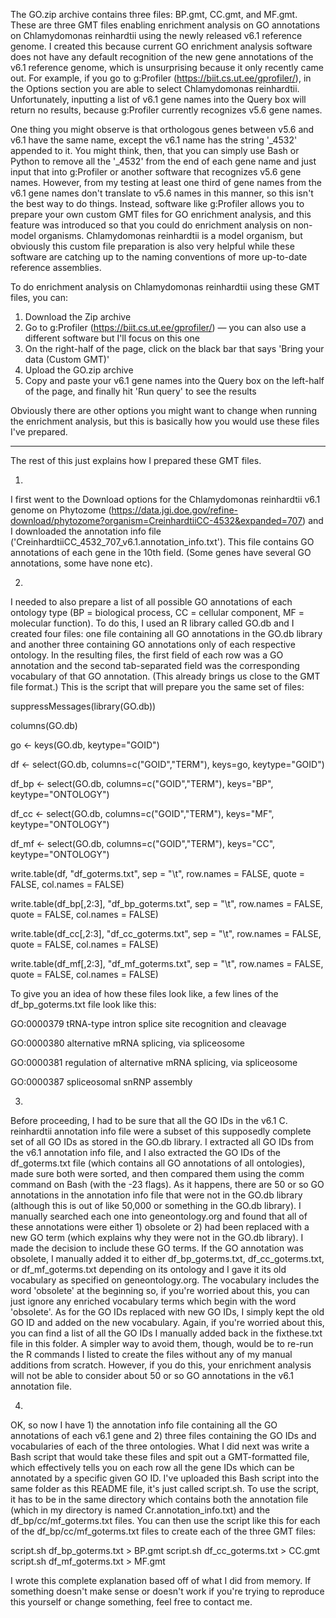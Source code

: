 The GO.zip archive contains three files: BP.gmt, CC.gmt, and MF.gmt. These are three GMT files enabling enrichment analysis on GO annotations on Chlamydomonas reinhardtii using the newly released v6.1 reference genome. I created this because current GO enrichment analysis software does not have any default recognition of the new gene annotations of the v6.1 reference genome, which is unsurprising because it only recently came out. For example, if you go to g:Profiler (https://biit.cs.ut.ee/gprofiler/), in the Options section you are able to select Chlamydomonas reinhardtii. Unfortunately, inputting a list of v6.1 gene names into the Query box will return no results, because g:Profiler currently recognizes v5.6 gene names.

One thing you might observe is that orthologous genes between v5.6 and v6.1 have the same name, except the v6.1 name has the string '_4532' appended to it. You might think, then, that you can simply use Bash or Python to remove all the '_4532' from the end of each gene name and just input that into g:Profiler or another software that recognizes v5.6 gene names. However, from my testing at least one third of gene names from the v6.1 gene names don't translate to v5.6 names in this manner, so this isn't the best way to do things. Instead, software like g:Profiler allows you to prepare your own custom GMT files for GO enrichment analysis, and this feature was introduced so that you could do enrichment analysis on non-model organisms. Chlamydomonas reinhardtii is a model organism, but obviously this custom file preparation is also very helpful while these software are catching up to the naming conventions of more up-to-date reference assemblies.

To do enrichment analysis on Chlamydomonas reinhardtii using these GMT files, you can:
1. Download the Zip archive
2. Go to g:Profiler (https://biit.cs.ut.ee/gprofiler/) — you can also use a different software but I'll focus on this one
3. On the right-half of the page, click on the black bar that says 'Bring your data (Custom GMT)'
4. Upload the GO.zip archive
5. Copy and paste your v6.1 gene names into the Query box on the left-half of the page, and finally hit 'Run query' to see the results

Obviously there are other options you might want to change when running the enrichment analysis, but this is basically how you would use these files I've prepared.


______________________________

The rest of this just explains how I prepared these GMT files. 

1) 

I first went to the Download options for the Chlamydomonas reinhardtii v6.1 genome on Phytozome (https://data.jgi.doe.gov/refine-download/phytozome?organism=CreinhardtiiCC-4532&expanded=707) and I downloaded the annotation info file ('CreinhardtiiCC_4532_707_v6.1.annotation_info.txt'). This file contains GO annotations of each gene in the 10th field. (Some genes have several GO annotations, some have none etc).

2)

I needed to also prepare a list of all possible GO annotations of each ontology type (BP = biological process, CC = cellular component, MF = molecular function). To do this, I used an R library called GO.db and I created four files: one file containing all GO annotations in the GO.db library and another three containing GO annotations only of each respective ontology. In the resulting files, the first field of each row was a GO annotation and the second tab-separated field was the corresponding vocabulary of that GO annotation. (This already brings us close to the GMT file format.) This is the script that will prepare you the same set of files:

suppressMessages(library(GO.db))

columns(GO.db)

go <- keys(GO.db, keytype="GOID")

df <- select(GO.db, columns=c("GOID","TERM"), keys=go, keytype="GOID")

df_bp <- select(GO.db, columns=c("GOID","TERM"), keys="BP", keytype="ONTOLOGY")

df_cc <- select(GO.db, columns=c("GOID","TERM"), keys="MF", keytype="ONTOLOGY")

df_mf <- select(GO.db, columns=c("GOID","TERM"), keys="CC", keytype="ONTOLOGY")

write.table(df, "df_goterms.txt", sep = "\t", row.names = FALSE, quote = FALSE, col.names = FALSE)

write.table(df_bp[,2:3], "df_bp_goterms.txt", sep = "\t", row.names = FALSE, quote = FALSE, col.names = FALSE)

write.table(df_cc[,2:3], "df_cc_goterms.txt", sep = "\t", row.names = FALSE, quote = FALSE, col.names = FALSE)

write.table(df_mf[,2:3], "df_mf_goterms.txt", sep = "\t", row.names = FALSE, quote = FALSE, col.names = FALSE)




To give you an idea of how these files look like, a few lines of the df_bp_goterms.txt file look like this:

GO:0000379	tRNA-type intron splice site recognition and cleavage

GO:0000380	alternative mRNA splicing, via spliceosome

GO:0000381	regulation of alternative mRNA splicing, via spliceosome

GO:0000387	spliceosomal snRNP assembly

3) 

Before proceeding, I had to be sure that all the GO IDs in the v6.1 C. reinhardtii annotation info file were a subset of this supposedly complete set of all GO IDs as stored in the GO.db library. I extracted all GO IDs from the v6.1 annotation info file, and I also extracted the GO IDs of the df_goterms.txt file (which contains all GO annotations of all ontologies), made sure both were sorted, and then compared them using the comm command on Bash (with the -23 flags). As it happens, there are 50 or so GO annotations in the annotation info file that were not in the GO.db library (although this is out of like 50,000 or something in the GO.db library). I manually searched each one into geneontology.org and found that all of these annotations were either 1) obsolete or 2) had been replaced with a new GO term (which explains why they were not in the GO.db library). I made the decision to include these GO terms. If the GO annotation was obsolete, I manually added it to either df_bp_goterms.txt, df_cc_goterms.txt, or df_mf_goterms.txt depending on its ontology and I gave it its old vocabulary as specified on geneontology.org. The vocabulary includes the word 'obsolete' at the beginning so, if you're worried about this, you can just ignore any enriched vocabulary terms which begin with the word 'obsolete'. As for the GO IDs replaced with new GO IDs, I simply kept the old GO ID and added on the new vocabulary. Again, if you're worried about this, you can find a list of all the GO IDs I manually added back in the fixthese.txt file in this folder. A simpler way to avoid them, though, would be to re-run the R commands I listed to create the files without any of my manual additions from scratch. However, if you do this, your enrichment analysis will not be able to consider about 50 or so GO annotations in the v6.1 annotation file.




4) 

OK, so now I have 1) the annotation info file containing all the GO annotations of each v6.1 gene and 2) three files containing the GO IDs and vocabularies of each of the three ontologies. What I did next was write a Bash script that would take these files and spit out a GMT-formatted file, which effectively tells you on each row all the gene IDs which can be annotated by a specific given GO ID. I've uploaded this Bash script into the same folder as this README file, it's just called script.sh. To use the script, it has to be in the same directory which contains both the annotation file (which in my directory is named Cr.annotation_info.txt) and the df_bp/cc/mf_goterms.txt files. You can then use the script like this for each of the df_bp/cc/mf_goterms.txt files to create each of the three GMT files:

script.sh df_bp_goterms.txt > BP.gmt
script.sh df_cc_goterms.txt > CC.gmt
script.sh df_mf_goterms.txt > MF.gmt


I wrote this complete explanation based off of what I did from memory. If something doesn't make sense or doesn't work if you're trying to reproduce this yourself or change something, feel free to contact me.
